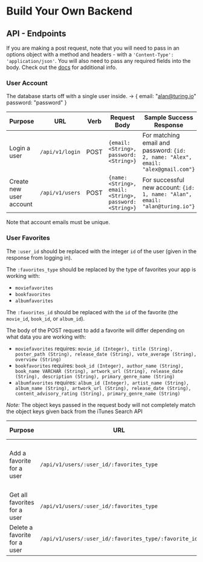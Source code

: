# Build Your Own Backend

## API - Endpoints
If you are making a post request, note that you will need to pass in an options object with a method and headers - with a `'Content-Type': 'application/json'`. You will also need to pass any required fields into the body. Check out the [docs](https://developer.mozilla.org/en-US/docs/Web/API/Fetch_API) for additional info.

### User Account

The database starts off with a single user inside. -> { email: "alan@turing.io" password: "password" }

| Purpose | URL | Verb | Request Body | Sample Success Response |
|----|----|----|----|----|
| Login a user |`/api/v1/login`| POST | `{email: <String>, password: <String>}` | For matching email and password: `{id: 2, name: "Alex", email: "alex@gmail.com"}` |
| Create new user account |`/api/v1/users`| POST | `{name: <String>, email: <String>, password: <String>}` | For successful new account: `{id: 1, name: "Alan", email: "alan@turing.io"}` |

Note that account emails must be unique.

### User Favorites

The `:user_id` should be replaced with the integer `id` of the user (given in the response from logging in).

The `:favorites_type` should be replaced by the type of favorites your app is working with:

* `moviefavorites`
* `bookfavorites`
* `albumfavorites`

The `:favorites_id` should be replaced with the `id` of the favorite (the `movie_id`, `book_id`, or `album_id`).

The body of the POST request to add a favorite will differ depending on what data you are working with:

* `moviefavorites` requires: `movie_id (Integer), title (String), poster_path (String), release_date (String), vote_average (String), overview (String)`
* `bookfavorites` requires: `book_id (Integer), author_name (String), book_name VARCHAR (String), artwork_url (String), release_date (String), description (String), primary_genre_name (String)`
* `albumfavorites` requires: `album_id (Integer), artist_name (String), album_name (String), artwork_url (String), release_date (String), content_advisory_rating (String), primary_genre_name (String)`

*Note:* The object keys passed in the request body will not completely match the object keys given back from the iTunes Search API

| Purpose | URL | Verb | Request Body | Sample Success Response |
|----|----|----|----|----|
| Add a favorite for a user | `/api/v1/users/:user_id/:favorites_type` | POST | `{see above for information to include in this object}` | `{"id": 2, "user_id": 1, "album_id": 558262493, "artist_name": "alt-J", "album_name": "An Awesome Wave", "artwork_url": "https://is5-ssl.mzstatic.com/image/thumb/Music/v4/3b/43/9e/3b439e7f-9989-1dc1-9ffb-8d876ddb0da1/source/100x100bb.jpg", "release_date": "2012-09-18T07:00:00Z", "content_advisory_rating": "notExplicit", "primary_genre_name": "Alternative"}` |
| Get all favorites for a user | `/api/v1/users/:user_id/:favorites_type` | GET | none | `{favorites: [array of favorites]}` |
| Delete a favorite for a user | `/api/v1/users/:user_id/:favorites_type/:favorite_id` | DELETE | none | 204 status code, no response body content |
